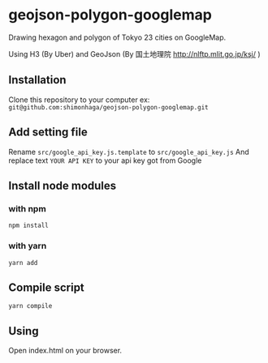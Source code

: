 # geojson-polygon-googlemap

Drawing hexagon and polygon of Tokyo 23 cities on GoogleMap.

Using H3 (By Uber) and GeoJson (By 国土地理院 http://nlftp.mlit.go.jp/ksj/ )

## Installation
Clone this repository to your computer
ex: `git@github.com:shimonhaga/geojson-polygon-googlemap.git`

## Add setting file
Rename `src/google_api_key.js.template` to `src/google_api_key.js`
And replace text `YOUR API KEY` to your api key got from Google

## Install node modules
### with npm
`npm install`

### with yarn
`yarn add`

## Compile script
`yarn compile`

## Using
Open index.html on your browser.
